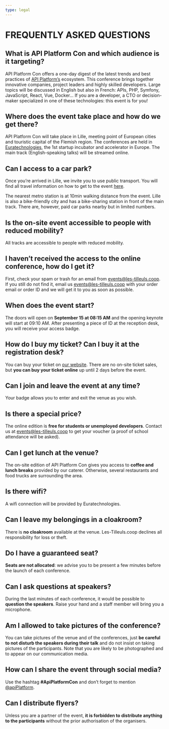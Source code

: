 ```yaml
---
type: legal
---
```


# FREQUENTLY ASKED QUESTIONS

## What is API Platform Con and which audience is it targeting?
API Platform Con offers a one-day digest of the latest trends and best practices of [API Platform’s](/) ecosystem. This conference brings together innovative companies, project leaders and highly skilled developers. Large topics will be discussed in English but also in French: APIs, PHP, Symfony, JavaScript, React, Vue, Docker... If you are a developer, a CTO or decision-maker specialized in one of these technologies: this event is for you!


## Where does the event take place and how do we get there?
API Platform Con will take place in Lille, meeting point of European cities and touristic capital of the Flemish region. The conferences are held in [Euratechnologies](https://www.euratechnologies.com/), the 1st startup incubator and accelerator in Europe. The main track (English-speaking talks) will be streamed online.


## Can I access to a car park?
Once you’re arrived in Lille, we invite you to use public transport. You will find all travel information on how to get to the event [here](#venue).

The nearest metro station is at 10min walking distance from the event. Lille is also a bike-friendly city and has a bike-sharing station in front of the main track. There are, however, paid car parks nearby but in limited numbers.


## Is the on-site event accessible to people with reduced mobility?
All tracks are accessible to people with reduced mobility.


## I haven’t received the access to the online conference, how do I get it?
First, check your spam or trash for an email from events@les-tilleuls.coop. If you still do not find it, email us <events@les-tilleuls.coop> with your order email or order ID and we will get it to you as soon as possible.


## When does the event start?
The doors will open on **September 15 at 08:15 AM** and the opening keynote will start at 09:10 AM. After presenting a piece of ID at the reception desk, you will receive your access badge.


## How do I buy my ticket? Can I buy it at the registration desk?
You can buy your ticket on [our website](#pricing). There are no on-site ticket sales, but **you can buy your ticket online** up until 2 days before the event.


## Can I join and leave the event at any time?
Your badge allows you to enter and exit the venue as you wish.


## Is there a special price?
The online edition is **free for students or unemployed developers**. Contact us at <events@les-tilleuls.coop> to get your voucher (a proof of school attendance will be asked).


## Can I get lunch at the venue?
The on-site edition of API Platform Con gives you access to **coffee and lunch breaks** provided by our caterer. Otherwise, several restaurants and food trucks are surrounding the area.


## Is there wifi?
A wifi connection will be provided by Euratechnologies.


## Can I leave my belongings in a cloakroom?
There is **no cloakroom** available at the venue. Les-Tilleuls.coop declines all responsibility for loss or theft.


## Do I have a guaranteed seat?
**Seats are not allocated**: we advise you to be present a few minutes before the launch of each conference.


## Can I ask questions at speakers?
During the last minutes of each conference, it would be possible to **question the speakers**. Raise your hand and a staff member will bring you a microphone.


## Am I allowed to take pictures of the conference?
You can take pictures of the venue and of the conferences, just **be careful to not disturb the speakers during their talk** and do not insist on taking pictures of the participants. Note that you are likely to be photographed and to appear on our communication media.


## How can I share the event through social media?
Use the hashtag **#ApiPlatformCon** and don’t forget to mention [@apiPlatform](https://twitter.com/ApiPlatform).


## Can I distribute flyers?
Unless you are a partner of the event, **it is forbidden to distribute anything to the participants** without the prior authorisation of the organisers.
